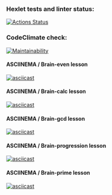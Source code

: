 ### Hexlet tests and linter status:
[![Actions Status](https://github.com/solarxweb/frontend-project-44/actions/workflows/hexlet-check.yml/badge.svg)](https://github.com/solarxweb/frontend-project-44/actions)

### CodeClimate check:
[![Maintainability](https://api.codeclimate.com/v1/badges/5ed1769047cf7b4191d3/maintainability)](https://codeclimate.com/github/solarxweb/frontend-project-44/maintainability)

#### ASCIINEMA / Brain-even lesson 
[![asciicast](https://asciinema.org/a/v8zavtHurqhAdbvr8Ljxneoa7.svg)](https://asciinema.org/a/v8zavtHurqhAdbvr8Ljxneoa7)

#### ASCIINEMA / Brain-calc lesson
[![asciicast](https://asciinema.org/a/bYmrK9rH2s4El2Xehr11fryo4.svg)](https://asciinema.org/a/bYmrK9rH2s4El2Xehr11fryo4)

#### ASCIINEMA / Brain-gcd lesson 
[![asciicast](https://asciinema.org/a/C16V0PNPSPK8DWX8HeQd69deg.svg)](https://asciinema.org/a/C16V0PNPSPK8DWX8HeQd69deg)

#### ASCIINEMA / Brain-progression lesson
[![asciicast](https://asciinema.org/a/abqydRc0KGYIaxKqi5UmYp6RM.svg)](https://asciinema.org/a/abqydRc0KGYIaxKqi5UmYp6RM)

#### ASCIINEMA / Brain-prime lesson
[![asciicast](https://asciinema.org/a/JTuPjRRgwo1hcUSSksCBwcOQt.svg)](https://asciinema.org/a/JTuPjRRgwo1hcUSSksCBwcOQt)
